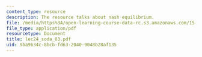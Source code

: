 ```yaml
---
content_type: resource
description: The resource talks about nash equilibrium.
file: /media/https%3A/open-learning-course-data-rc.s3.amazonaws.com/15-094j-systems-optimization-models-and-computation-sma-5223-spring-2004/9ba9634c8bcbfd6320409048b28af135_lec24_soda_03.pdf
file_type: application/pdf
resourcetype: Document
title: lec24_soda_03.pdf
uid: 9ba9634c-8bcb-fd63-2040-9048b28af135
---
```

